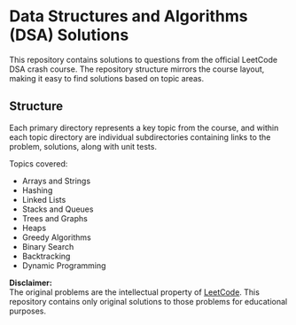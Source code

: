 # Data Structures and Algorithms (DSA) Solutions

This repository contains solutions to questions from the official LeetCode DSA crash course. The repository structure mirrors the course layout, making it easy to find solutions based on topic areas.

## Structure

Each primary directory represents a key topic from the course, and within each topic directory are individual subdirectories containing links to the problem, solutions, along with unit tests.

Topics covered:

- Arrays and Strings
- Hashing
- Linked Lists
- Stacks and Queues
- Trees and Graphs
- Heaps
- Greedy Algorithms
- Binary Search
- Backtracking
- Dynamic Programming


**Disclaimer:**  
The original problems are the intellectual property of [LeetCode](https://leetcode.com). This repository contains only original solutions to those problems for educational purposes.
